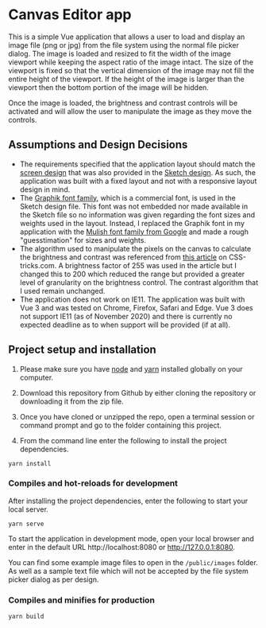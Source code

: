 # Canvas Editor app

This is a simple Vue application that allows a user to load and display an image file (png or jpg) from the file system using the normal file picker dialog. The image is loaded and resized to fit the width of the image viewport while keeping the aspect ratio of the image intact. The size of the viewport is fixed so that the vertical dimension of the image may not fill the entire height of the viewport. If the height of the image is larger than the viewport then the bottom portion of the image will be hidden.

Once the image is loaded, the brightness and contrast controls will be activated and will allow the user to manipulate the image as they move the controls.

## Assumptions and Design Decisions

* The requirements specified that the application layout should match the [screen design]( https://drive.google.com/open?id=1nrA_v8P1SmOQjGKEkoXpHqO8mzOp6AFC) that was also provided in the [Sketch design](https://drive.google.com/file/d/1PV5wtOWZ283cgi-LPSYoYC8zC2SYrP4U/view?usp=sharing). As such, the application was built with a fixed layout and not with a responsive layout design in mind.
* The [Graphik font family](https://commercialtype.com/catalog/graphik/graphik), which is a commercial font, is used in the Sketch design file. This font was not embedded nor made available in the Sketch file so no information was given regarding the font sizes and weights used in the layout. Instead, I replaced the Graphik font in my application with the [Mulish font family from Google](https://fonts.google.com/specimen/Mulish) and made a rough "guesstimation" for sizes and weights.
* The algorithm used to manipulate the pixels on the canvas to calculate the brightness and contrast was referenced from [this article](https://css-tricks.com/manipulating-pixels-using-canvas/) on CSS-tricks.com. A brightness factor of 255 was used in the article but I changed this to 200 which reduced the range but provided a greater level of granularity on the brightness control. The contrast algorithm that I used remain unchanged.
* The application does not work on IE11. The application was built with Vue 3 and was tested on Chrome, Firefox, Safari and Edge. Vue 3 does not support IE11 (as of November 2020) and there is currently no expected deadline as to when support will be provided (if at all).


## Project setup and installation

1. Please make sure you have [node](https://nodejs.org/) and [yarn](https://yarnpkg.com/) installed globally on your computer.

2. Download this repository from Github by either cloning the repository or downloading it from the zip file. 

3. Once you have cloned or unzipped the repo, open a terminal session or command prompt and go to the folder containing this project.

4. From the command line enter the following to install the project dependencies.  

```
yarn install
```

### Compiles and hot-reloads for development

After installing the project dependencies, enter the following to start your local server.
```
yarn serve
```
To start the application in development mode, open your local browser and enter in the default URL http://localhost:8080 or http://127.0.0.1:8080.

You can find some example image files to open in the `/public/images` folder. As well as a sample text file which will not be accepted by the file system picker dialog as per design.



### Compiles and minifies for production
```
yarn build
```
